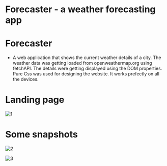 # Forecaster - a weather forecasting app

# Forecaster 
- A web application that shows the current weather details of a city. The weather data was getting loaded from openweathermap.org using fetchAPI. The details were getting displayed using the DOM properties. Pure Css was used for designing the website. It works prefectly on all the devices.


# Landing page
![1](https://user-images.githubusercontent.com/60378766/173223258-e7d3e195-0640-4c66-b547-0572ff6cd761.jpg)

# Some snapshots
![2](https://user-images.githubusercontent.com/60378766/173223282-5a0f45e7-3bee-4eb4-b5ee-22e0ab122f25.jpg)

![3](https://user-images.githubusercontent.com/60378766/173223284-01aedfd2-a553-4885-9bc7-55cd0558ce39.jpg)